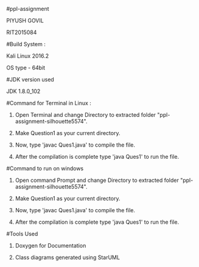 #ppl-assignment

PIYUSH GOVIL 

RIT2015084

#Build System :

Kali Linux 2016.2

OS type - 64bit

#JDK version used

JDK 1.8.0_102

#Command for Terminal in Linux :

1. Open Terminal and change Directory to extracted folder "ppl-assignment-silhouette5574".                            

2. Make Question1 as your current directory. 

3. Now, type 'javac Ques1.java' to compile the file.

4. After the compilation is complete type 'java Ques1' to run the file.


#Command to run on windows

1. Open command Prompt and change Directory to extracted folder "ppl-assignment-silhouette5574".

2. Make Question1 as your current directory. 

3. Now, type 'javac Ques1.java' to compile the file.

4. After the compilation is complete type 'java Ques1' to run the file.


#Tools Used

1. Doxygen for Documentation

2. Class diagrams generated using StarUML
